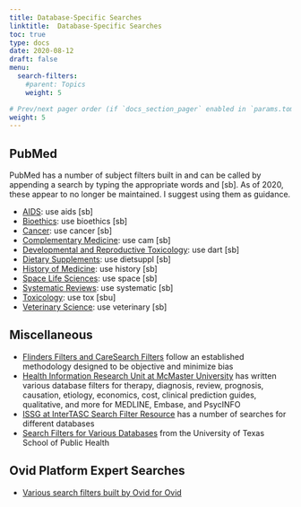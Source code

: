 ```yaml
---
title: Database-Specific Searches
linktitle:  Database-Specific Searches
toc: true
type: docs
date: 2020-08-12
draft: false
menu:
  search-filters:
    #parent: Topics
    weight: 5

# Prev/next pager order (if `docs_section_pager` enabled in `params.toml`)
weight: 5
---
```


## PubMed

PubMed has a number of subject filters built in and can be called by appending a search by typing the appropriate words and [sb]. As of 2020, these appear to no longer be maintained. I suggest using them as guidance.

* [AIDS](https://www.nlm.nih.gov/bsd/pubmed_subsets/aids_strategy.html): use aids [sb]
* [Bioethics](https://www.nlm.nih.gov/bsd/pubmed_subsets/bioethics_strategy.html): use bioethics [sb]
* [Cancer](https://www.nlm.nih.gov/bsd/pubmed_subsets/cancer_strategy.html): use cancer [sb]
* [Complementary Medicine](https://www.nlm.nih.gov/bsd/pubmed_subsets/comp_med_strategy.html): use cam [sb]
* [Developmental and Reproductive Toxicology](https://www.nlm.nih.gov/bsd/pubmed_subsets/dart_strategy.html): use dart [sb]
* [Dietary Supplements](https://www.nlm.nih.gov/bsd/pubmed_subsets/diet_strategy.html): use dietsuppl [sb]
* [History of Medicine](https://www.nlm.nih.gov/bsd/pubmed_subsets/history_strategy.html): use history [sb]
* [Space Life Sciences](https://www.nlm.nih.gov/bsd/pubmed_subsets/space_strategy.html): use space [sb]
* [Systematic Reviews](https://www.nlm.nih.gov/bsd/pubmed_subsets/sysreviews_strategy.html): use systematic [sb]
* [Toxicology](https://www.nlm.nih.gov/bsd/pubmed_subsets/tox_strategy.html): use tox [sbu]
* [Veterinary Science](https://www.nlm.nih.gov/services/queries/veterinarymed_details.html): use veterinary [sb]

## Miscellaneous

* [Flinders Filters and CareSearch Filters](https://www.flinders.edu.au/research-centre-palliative-care-death-dying/partnerships-and-projects/flinders-filters) follow an established methodology designed to be objective and minimize bias
* [Health Information Research Unit at McMaster University](https://hiru.mcmaster.ca/hiru/HIRU_Hedges_home.aspx) has written various database filters for therapy, diagnosis, review, prognosis, causation, etiology, economics, cost, clinical prediction guides, qualitative, and more for MEDLINE, Embase, and PsycINFO
* [ISSG at InterTASC Search Filter Resource](https://sites.google.com/a/york.ac.uk/issg-search-filters-resource/home) has a number of searches for different databases
* [Search Filters for Various Databases](https://libguides.sph.uth.tmc.edu/search_filters) from the University of Texas School of Public Health

## Ovid Platform Expert Searches

* [Various search filters built by Ovid for Ovid](https://tools.ovid.com/ovidtools/expertsearches.html)

